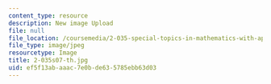 ```yaml
---
content_type: resource
description: New image Upload
file: null
file_location: /coursemedia/2-035-special-topics-in-mathematics-with-applications-linear-algebra-and-the-calculus-of-variations-spring-2007/ef5f13abaaac7e0bde635785ebb63d03_2-035s07-th.jpg
file_type: image/jpeg
resourcetype: Image
title: 2-035s07-th.jpg
uid: ef5f13ab-aaac-7e0b-de63-5785ebb63d03
---
```

